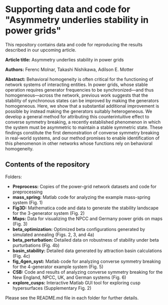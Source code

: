 # Supporting data and code for "Asymmetry underlies stability in power grids"

This repository contains data and code for reproducing the results described in our upcoming article.

**Article title:** Asymmetry underlies stability in power grids

**Authors:** Ferenc Molnar, Takashi Nishikawa, Adilson E. Motter

**Abstract:**
Behavioral homogeneity is often critical for the functioning of network systems
of interacting entities. In power grids, whose stable operation requires
generator frequencies to be synchronized—and thus homogeneous—across the network, previous work
suggests that the stability of synchronous states can be improved
by making the generators homogeneous. Here, we show that a substantial additional
improvement is possible by instead making the generators suitably
heterogeneous. We develop a general method for attributing this counterintuitive
effect to converse symmetry breaking, a recently established phenomenon
in which the system must be asymmetric to maintain a stable symmetric state.
These findings constitute the first demonstration of converse symmetry breaking
in real-world systems, and our method promises to enable identification of
this phenomenon in other networks whose functions rely on behavioral
homogeneity.

## Contents of the repository

Folders:
- **Preprocess:** Copies of the power-grid network datasets and code for preprocessing
- **mass_spring:** Matlab code for analyzing the example mass-spring system (Fig. 1)
- **Fig3D:** Mathematica code and data to generate the stability landscape for the 3-generator system (Fig. 2)
- **Maps:** Data for visualizing the NPCC and Germany power grids on maps (Fig. 3)
- **beta_optimization:** Optimized beta configurations generated by simulated annealing (Figs. 2, 3, and 4a)
- **beta_perturbation:** Detailed data on robustness of stability under beta purturbations (Fig. 4b)
- **basin_stability:** Detailed data generated by attraction basin calculations (Fig. 4c)
- **fig_4gen_syst:** Matlab code for analyzing converse symmetry breaking for the 4-generator example system (Fig. 5)
- **CSB:** Code and results of analyzing converse symmetry breaking for the New England, NPCC, UK, and German systems (Fig. 6)
- **explore_cusps:** Interactive Matlab GUI tool for exploring cusp hypersurfaces (Supplementary Fig. 2)

Please see the README.md file in each folder for further details.
